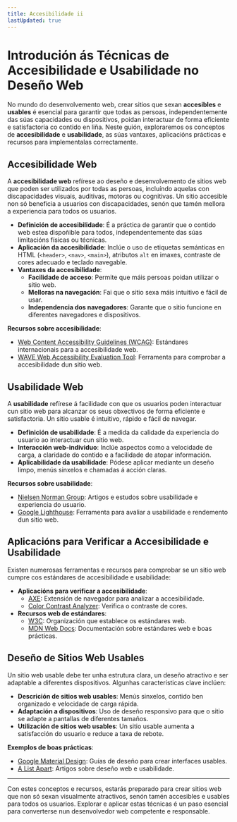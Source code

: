 ```yaml
---
title: Accesibilidade ii
lastUpdated: true
---
```


# Introdución ás Técnicas de Accesibilidade e Usabilidade no Deseño Web

No mundo do desenvolvemento web, crear sitios que sexan **accesibles** e **usables** é esencial para garantir que todas as persoas, independentemente das súas capacidades ou dispositivos, poidan interactuar de forma eficiente e satisfactoria co contido en liña. Neste guión, exploraremos os conceptos de **accesibilidade** e **usabilidade**, as súas vantaxes, aplicacións prácticas e recursos para implementalas correctamente.

## Accesibilidade Web
A **accesibilidade web** refírese ao deseño e desenvolvemento de sitios web que poden ser utilizados por todas as persoas, incluíndo aquelas con discapacidades visuais, auditivas, motoras ou cognitivas. Un sitio accesible non só beneficia a usuarios con discapacidades, senón que tamén mellora a experiencia para todos os usuarios.

- **Definición de accesibilidade**: É a práctica de garantir que o contido web estea dispoñible para todos, independentemente das súas limitacións físicas ou técnicas.
- **Aplicación da accesibilidade**: Inclúe o uso de etiquetas semánticas en HTML (`<header>`, `<nav>`, `<main>`), atributos `alt` en imaxes, contraste de cores adecuado e teclado navegable.
- **Vantaxes da accesibilidade**:
  - **Facilidade de acceso**: Permite que máis persoas poidan utilizar o sitio web.
  - **Melloras na navegación**: Fai que o sitio sexa máis intuitivo e fácil de usar.
  - **Independencia dos navegadores**: Garante que o sitio funcione en diferentes navegadores e dispositivos.

**Recursos sobre accesibilidade**:
- [Web Content Accessibility Guidelines (WCAG)](https://www.w3.org/WAI/standards-guidelines/wcag/): Estándares internacionais para a accesibilidade web.
- [WAVE Web Accessibility Evaluation Tool](https://wave.webaim.org/): Ferramenta para comprobar a accesibilidade dun sitio web.

## Usabilidade Web
A **usabilidade** refírese á facilidade con que os usuarios poden interactuar cun sitio web para alcanzar os seus obxectivos de forma eficiente e satisfactoria. Un sitio usable é intuitivo, rápido e fácil de navegar.

- **Definición de usabilidade**: É a medida da calidade da experiencia do usuario ao interactuar cun sitio web.
- **Interacción web-individuo**: Inclúe aspectos como a velocidade de carga, a claridade do contido e a facilidade de atopar información.
- **Aplicabilidade da usabilidade**: Pódese aplicar mediante un deseño limpo, menús sinxelos e chamadas á acción claras.

**Recursos sobre usabilidade**:
- [Nielsen Norman Group](https://www.nngroup.com/): Artigos e estudos sobre usabilidade e experiencia do usuario.
- [Google Lighthouse](https://developers.google.com/web/tools/lighthouse): Ferramenta para avaliar a usabilidade e rendemento dun sitio web.

## Aplicacións para Verificar a Accesibilidade e Usabilidade
Existen numerosas ferramentas e recursos para comprobar se un sitio web cumpre cos estándares de accesibilidade e usabilidade:
- **Aplicacións para verificar a accesibilidade**:
  - [AXE](https://www.deque.com/axe/): Extensión de navegador para analizar a accesibilidade.
  - [Color Contrast Analyzer](https://www.tpgi.com/color-contrast-checker/): Verifica o contraste de cores.
- **Recursos web de estándares**:
  - [W3C](https://www.w3.org/): Organización que establece os estándares web.
  - [MDN Web Docs](https://developer.mozilla.org/): Documentación sobre estándares web e boas prácticas.

## Deseño de Sitios Web Usables
Un sitio web usable debe ter unha estrutura clara, un deseño atractivo e ser adaptable a diferentes dispositivos. Algunhas características clave inclúen:
- **Descrición de sitios web usables**: Menús sinxelos, contido ben organizado e velocidade de carga rápida.
- **Adaptación a dispositivos**: Uso de deseño responsivo para que o sitio se adapte a pantallas de diferentes tamaños.
- **Utilización de sitios web usables**: Un sitio usable aumenta a satisfacción do usuario e reduce a taxa de rebote.

**Exemplos de boas prácticas**:
- [Google Material Design](https://material.io/): Guías de deseño para crear interfaces usables.
- [A List Apart](https://alistapart.com/): Artigos sobre deseño web e usabilidade.

---

Con estes conceptos e recursos, estarás preparado para crear sitios web que non só sexan visualmente atractivos, senón tamén accesibles e usables para todos os usuarios. Explorar e aplicar estas técnicas é un paso esencial para converterse nun desenvolvedor web competente e responsable.